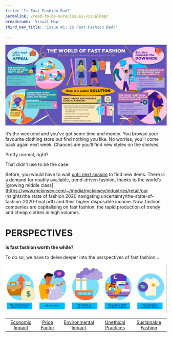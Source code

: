 ```yaml
---
title: 'Is Fast Fashion Bad?'
permalink: /read-to-be-sure/issue1-visualmap/
breadcrumb: 'Visual Map'
third_nav_title: 'Issue #1: Is Fast Fashion Bad?'

---
```


![](../images/rtbs-01a-visualmap.JPG)

It’s the weekend and you’ve got some time and money. You browse your favourite clothing store but find nothing you like. No worries, you’ll come back again next week. Chances are you’ll find new styles on the shelves.

Pretty normal, right?

That didn’t use to be the case.

Before, you would have to wait [until next season](https://www.forbes.com/sites/theyec/2019/05/13/three-reasons-why-fast-fashion-is-becoming-a-problem-and-what-to-do-about-it/?sh=3934b17c144b) to find new items. There is a demand for readily available, trend-driven fashion, thanks to the world’s [growing middle class](https://www.mckinsey.com/~/media/mckinsey/industries/retail/our insights/the state of fashion 2020 navigating uncertainty/the-state-of-fashion-2020-final.pdf) and their higher disposable income. Now, fashion companies are capitalising on fast fashion, the rapid production of trendy and cheap clothes in high volumes. 

# PERSPECTIVES

**Is fast fashion worth the while?**

To do so, we have to delve deeper into the perspectives of fast fashion…

![](../images/rtbs-01b-perspectives.JPG)


|                                                          |                                                       |                                                              |                                                              |                                                              |
| :------------------------------------------------------: | :---------------------------------------------------: | :----------------------------------------------------------: | :----------------------------------------------------------: | :----------------------------------------------------------: |
| [Economic Impact](/read-to-be-sure/issue1-perspective1/) | [Price Factor](/read-to-be-sure/issue1-perspective2/) | [Environmental Impact](/read-to-be-sure/issue1-perspective3/) | [Unethical Practices](/read-to-be-sure/issue1-perspective4/) | [Sustainable Fashion](/read-to-be-sure/issue1-perspective5/) |

